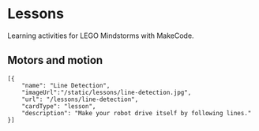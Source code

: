 # Lessons

Learning activities for LEGO Mindstorms with MakeCode.

## Motors and motion

```codecard
[{
    "name": "Line Detection",
    "imageUrl":"/static/lessons/line-detection.jpg",
    "url": "/lessons/line-detection",
    "cardType": "lesson",
    "description": "Make your robot drive itself by following lines."
}]
```
